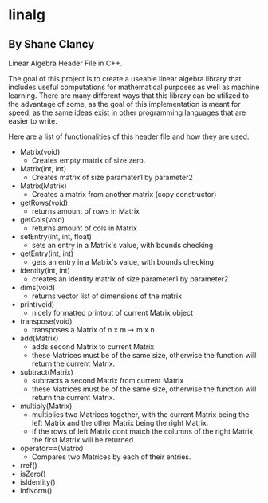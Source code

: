 # linalg
## By Shane Clancy
Linear Algebra Header File in C++.

The goal of this project is to create a useable linear algebra library that includes useful computations for mathematical purposes as well as machine learning. There are many different ways that this library can be utilized to the advantage of some, as the goal of this implementation is meant for speed, as the same ideas exist in other programming languages that are easier to write.

Here are a list of functionalities of this header file and how they are used:

 - Matrix(void)
    - Creates empty matrix of size zero.
 - Matrix(int, int)
    - Creates matrix of size paramater1 by parameter2
 - Matrix(Matrix)
    - Creates a matrix from another matrix (copy constructor)
 - getRows(void)
    - returns amount of rows in Matrix
 - getCols(void)
    - returns amount of cols in Matrix
 - setEntry(int, int, float)
    - sets an entry in a Matrix's value, with bounds checking
 - getEntry(int, int)
    - gets an entry in a Matrix's value, with bounds checking
 - identity(int, int)
    - creates an identity matrix of size parameter1 by parameter2
 - dims(void)
    - returns vector list of dimensions of the matrix
 - print(void)
    - nicely formatted printout of current Matrix object
 - transpose(void)
    - transposes a Matrix of n x m -> m x n
 - add(Matrix)
    - adds second Matrix to current Matrix
    - these Matrices must be of the same size, otherwise the function will return the current Matrix.
 - subtract(Matrix)
    - subtracts a second Matrix from current Matrix
    - these Matrices must be of the same size, otherwise the function will return the current Matrix.
 - multiply(Matrix)
    - multiplies two Matrices together, with the current Matrix being the left Matrix and the other Matrix being the right Matrix.
    - If the rows of left Matrix dont match the columns of the right Matrix, the first Matrix will be returned.
 - operator==(Matrix)
    - Compares two Matrices by each of their entries.
 - rref()
 - isZero()
 - isIdentity()
 - infNorm()

